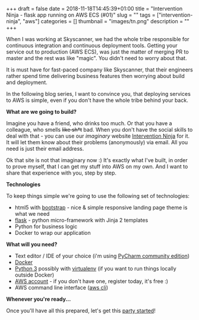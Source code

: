 +++ 
draft = false
date = 2018-11-18T14:45:39+01:00
title = "Intervention Ninja - flask app running on AWS ECS (#01)"
slug = "" 
tags = ["intervention-ninja", "aws"]
categories = []
thumbnail = "images/tn.png"
description = ""
+++

When I was working at Skyscanner, we had the whole tribe responsible for continuous integration and continuous deployment tools. 
Getting your service out to production (AWS ECS), was just the matter of merging PR to master and the rest was like "magic". You didn't need to worry about that.

It is must have for fast-paced company like Skyscanner, that their engineers rather spend time delivering business features then worrying about build and deployment. 
  
In the following blog series, I want to convince you, that deploying services to AWS is simple, even if you don't have the whole tribe behind your back.

**What are we going to build?**

Imagine you have a friend, who drinks too much. Or that you have a colleague, who smells ~~like sh*t~~ bad. 
When you don't have the social skills to deal with that - you can use our *imaginary* website <a href="https://www.intervention.ninja/index.html" target="_blank">Intervention Ninja</a> for it.
It will let them know about their problems (anonymously) via email. All you need is just their email address.

Ok that site is not that imaginary now :)  It's exactly what I've built, in order to prove myself, that I can get my stuff into AWS on my own.
And I want to share that experience with you, step by step.

**Technologies**

To keep things simple we're going to use the following set of technologies:

- html5 with <a href="https://getbootstrap.com/" target="_blank">bootstrap</a> - nice & simple responsive landing page theme is what we need
- <a href="http://flask.pocoo.org/" target="_blank">flask</a> - python micro-framework with Jinja 2 templates
- Python for business logic
- Docker to wrap our application

**What will you need?**

- Text editor / IDE of your choice (i'm using <a href="https://www.jetbrains.com/pycharm/download/" target="_blank">PyCharm community edition</a>)
- <a href="https://www.docker.com/get-started" target="_blank">Docker</a>
- <a href="https://realpython.com/installing-python/" target="_blank">Python 3</a> possibly with <a href="https://virtualenv.pypa.io/en/latest/" target="_blank">virtualenv</a> (if you want to run things locally outside Docker)
- <a href="https://aws.amazon.com/free/" target="_blank">AWS account</a> - if you don't have one, register today, it's free :) 
- AWS command line interface (<a href="https://docs.aws.amazon.com/cli/latest/userguide/installing.html" target="_blank">aws cli</a>) 

**Whenever you're ready...**

Once you'll have all this prepared, let's get this [party started](/posts/003-intervention-ninja-build-flask-hello-world-docker-image)!

